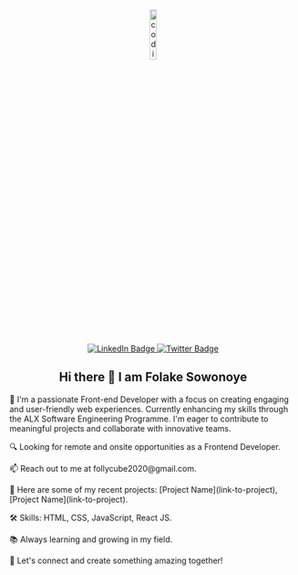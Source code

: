 <!--
**Love-Becca/Love-Becca** is a ✨ _special_ ✨ repository because its `README.md` (this file) appears on your GitHub profile.

Here are some ideas to get you started:

- 🔭 I’m currently working on ...
- 🌱 I’m currently learning ...
- 👯 I’m looking to collaborate on ...
- 🤔 I’m looking for help with ...
- 💬 Ask me about ...
- 📫 How to reach me: ...
- 😄 Pronouns: ...
- ⚡ Fun fact: ...
-->
<div id="header" align="center">
  <img src="https://fastlane.tech/wp-content/uploads/2020/01/Zero-Code.gif" alt="coding gif" width="15%"/>
  <div id="badges">
    <a href="https://www.linkedin.com/in/folake-sowonoye-06857719a/">
      <img src="https://img.shields.io/badge/LinkedIn-blue?style=for-the-badge&logo=linkedin&logoColor=white" alt="LinkedIn Badge"/>
    </a>
    <a href="https://twitter.com/SowonoyeO">
      <img src="https://img.shields.io/badge/Twitter-blue?style=for-the-badge&logo=twitter&logoColor=white" alt="Twitter Badge"/>
    </a>
  </div>
  <h2>Hi there 👋 I am Folake Sowonoye</h2>
  <div align="left">
    <p>🌱 I'm a passionate Front-end Developer with a focus on creating engaging and user-friendly web experiences. Currently enhancing my skills through the ALX Software Engineering Programme. I'm eager to contribute to meaningful projects and collaborate with innovative teams.</p>
    <p>🔍 Looking for remote and onsite opportunities as a Frontend Developer.</p>
    <p>📫 Reach out to me at follycube2020@gmail.com.</p>
    <p>💼 Here are some of my recent projects: [Project Name](link-to-project), [Project Name](link-to-project).</p>
    <p>🛠️ Skills: HTML, CSS, JavaScript, React JS.</p>
    <p>📚 Always learning and growing in my field.</p>
    <p>👥 Let's connect and create something amazing together!</p>
  </div>
</div>
